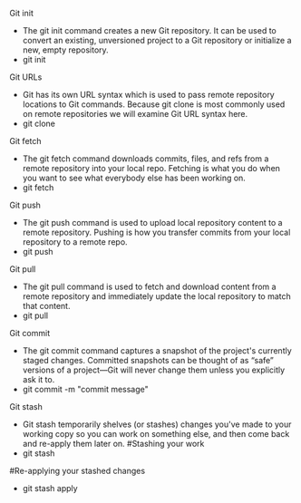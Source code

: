 Git init
- The git init command creates a new Git repository. It can be used to convert an existing, unversioned project to a Git repository or initialize a new, empty repository.
- git init <directory>

Git URLs
- Git has its own URL syntax which is used to pass remote repository locations to Git commands. Because git clone is most commonly used on remote repositories we will examine Git URL syntax here.  
- git clone <URLs>

Git fetch
-  The git fetch command downloads commits, files, and refs from a remote repository into your local repo. Fetching is what you do when you want to see what everybody else has been working on. 
- git fetch <remote>

Git push
-  The git push command is used to upload local repository content to a remote repository. Pushing is how you transfer commits from your local repository to a remote repo.
- git push <remote> <branch>

Git pull
-  The git pull command is used to fetch and download content from a remote repository and immediately update the local repository to match that content. 
- git pull <remote>

Git commit
-  The git commit command captures a snapshot of the project's currently staged changes. Committed snapshots can be thought of as “safe” versions of a project—Git will never change them unless you explicitly ask it to.
- git commit -m "commit message"


Git stash
-  Git stash temporarily shelves (or stashes) changes you've made to your working copy so you can work on something else, and then come back and re-apply them later on. 
#Stashing your work
- git stash

#Re-applying your stashed changes
- git stash apply


